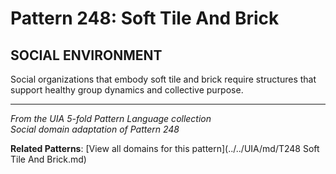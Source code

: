 # Pattern 248: Soft Tile And Brick

## SOCIAL ENVIRONMENT

Social organizations that embody soft tile and brick require structures that support healthy group dynamics and collective purpose.

---

*From the UIA 5-fold Pattern Language collection*  
*Social domain adaptation of Pattern 248*

**Related Patterns**: [View all domains for this pattern](../../UIA/md/T248 Soft Tile And Brick.md)